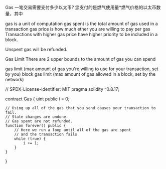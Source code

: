 Gas
一笔交易需要支付多少以太币?
您支付的是燃气使用量*燃气价格的以太币数量，其中

gas is a unit of computation
gas spent is the total amount of gas used in a transaction
gas price is how much ether you are willing to pay per gas
Transactions with higher gas price have higher priority to be included in a block.

Unspent gas will be refunded.

Gas Limit
There are 2 upper bounds to the amount of gas you can spend

gas limit (max amount of gas you're willing to use for your transaction, set by you)
block gas limit (max amount of gas allowed in a block, set by the network)

// SPDX-License-Identifier: MIT
pragma solidity ^0.8.17;

contract Gas {
    uint public i = 0;

    // Using up all of the gas that you send causes your transaction to fail.
    // State changes are undone.
    // Gas spent are not refunded.
    function forever() public {
        // Here we run a loop until all of the gas are spent
        // and the transaction fails
        while (true) {
            i += 1;
        }
    }
}